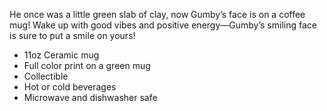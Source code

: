 He once was a little green slab of clay, now Gumby’s face is on a coffee mug! Wake up with good vibes and positive energy&mdash;Gumby’s smiling face is sure to put a smile on yours!

- 11oz Ceramic mug
- Full color print on a green mug
- Collectible
- Hot or cold beverages
- Microwave and dishwasher safe